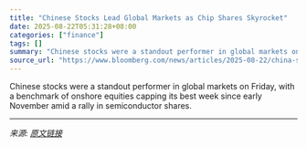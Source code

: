 ```yaml
---
title: "Chinese Stocks Lead Global Markets as Chip Shares Skyrocket"
date: 2025-08-22T05:31:28+08:00
categories: ["finance"]
tags: []
summary: "Chinese stocks were a standout performer in global markets on Friday, with a benchmark of onshore equities capping its best week since early November amid a rally in semiconductor shares."
source_url: "https://www.bloomberg.com/news/articles/2025-08-22/china-s-ai-chip-leader-cambricon-jumps-20-on-self-reliance-bets"
---
```


Chinese stocks were a standout performer in global markets on Friday, with a benchmark of onshore equities capping its best week since early November amid a rally in semiconductor shares.

---

*来源: [原文链接](https://www.bloomberg.com/news/articles/2025-08-22/china-s-ai-chip-leader-cambricon-jumps-20-on-self-reliance-bets)*
